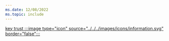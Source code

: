 ```yaml
---
ms.date: 12/08/2022
ms.topic: include
---
```


[key trust :::image type="icon" source="../../../images/icons/information.svg" border="false":::](../hello-how-it-works-technology.md#key-trust "This trust type uses a raw key to authenticate the users to Active Directory. It's not required to issue certificates to users, but it's required to deploy certificates to domain controllers")